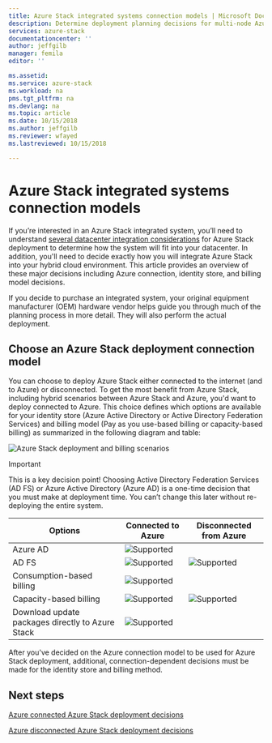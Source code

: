 ```yaml
---
title: Azure Stack integrated systems connection models | Microsoft Docs
description: Determine deployment planning decisions for multi-node Azure Stack.
services: azure-stack
documentationcenter: ''
author: jeffgilb
manager: femila
editor: ''

ms.assetid: 
ms.service: azure-stack
ms.workload: na
pms.tgt_pltfrm: na
ms.devlang: na
ms.topic: article
ms.date: 10/15/2018
ms.author: jeffgilb
ms.reviewer: wfayed
ms.lastreviewed: 10/15/2018

---
```

# Azure Stack integrated systems connection models
If you’re interested in an Azure Stack integrated system, you’ll need to understand [several datacenter integration considerations](azure-stack-datacenter-integration.md) for Azure Stack deployment to determine how the system will fit into your datacenter. In addition, you'll need to decide exactly how you will integrate Azure Stack into your hybrid cloud environment. This article provides an overview of these major decisions including Azure connection, identity store, and billing model decisions.

If you decide to purchase an integrated system, your original equipment manufacturer (OEM) hardware vendor helps guide you through much of the planning process in more detail. They will also perform the actual deployment.

## Choose an Azure Stack deployment connection model
You can choose to deploy Azure Stack either connected to the internet (and to Azure) or disconnected. To get the most benefit from Azure Stack, including hybrid scenarios between Azure Stack and Azure, you'd want to deploy connected to Azure. This choice defines which options are available for your identity store (Azure Active Directory or Active Directory Federation Services) and billing model (Pay as you use-based billing or capacity-based billing) as summarized in the following diagram and table: 

![Azure Stack deployment and billing scenarios](media/azure-stack-connection-models/azure-stack-scenarios.png)	
  
> [!IMPORTANT]
> This is a key decision point! Choosing Active Directory Federation Services (AD FS) or Azure Active Directory (Azure AD) is a one-time decision that you must make at deployment time. You can’t change this later without re-deploying the entire system.  


|Options|Connected to Azure|Disconnected from Azure|
|-----|-----|-----|
|Azure AD|![Supported](media/azure-stack-connection-models/check.png)| |
|AD FS|![Supported](media/azure-stack-connection-models/check.png)|![Supported](media/azure-stack-connection-models/check.png)|
|Consumption-based billing|![Supported](media/azure-stack-connection-models/check.png)| |
|Capacity-based billing|![Supported](media/azure-stack-connection-models/check.png)|![Supported](media/azure-stack-connection-models/check.png)|
|Download update packages directly to Azure Stack|![Supported](media/azure-stack-connection-models/check.png)|  |

After you've decided on the Azure connection model to be used for Azure Stack deployment, additional, connection-dependent decisions must be made for the identity store and billing method. 

## Next steps

[Azure connected Azure Stack deployment decisions](azure-stack-connected-deployment.md)

[Azure disconnected Azure Stack deployment decisions](azure-stack-disconnected-deployment.md)
